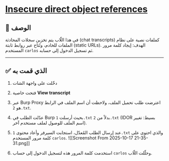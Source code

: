 #  [Insecure direct object references](https://portswigger.net/web-security/access-control/lab-insecure-direct-object-references )

## 📝 الوصف

في هذا اللّاب يتم تخزين سجلات المحادثة (chat transcripts) كملفات نصية على نظام الملفات للخادم، وتُتاح عبر روابط ثابتة (static URLs). الهدف: إيجاد كلمة مرور المستخدم `carlos` ثم تسجيل الدخول إلى حسابه.

---

## ✅ الذي قمت به

1. دخّلت على واجهة الشات 
    
2. فتحت خاصية **View transcript** 
    
3. عبر Burp Proxy اعترضت طلب تحميل الملف، ولاحظت أن اسم الملف في الرابط هو `2.txt`.
    
4. عدّلت الطلب في Burp بحيث أرسلت `1.txt` بدلاً من `2.txt` (IDOR بسيط: تغيير اسم الملف للوصول لملف مستخدم آخر).
    
5. عند إرسال الطلب المُعدّل، استجابت السيرفر وأعاد محتوى `1.txt` والذي احتوى على كلمة مرور المستخدم `carlos`.
    ![[Screenshot From 2025-10-17 21-35-31.png]]
    
6. استخدمت كلمة المرور هذه لتسجيل الدخول إلى حساب `carlos` وحلّلت اللّاب.
